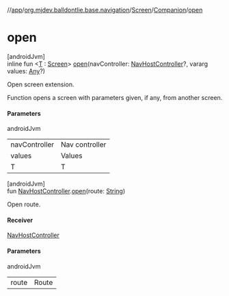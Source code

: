 //[app](../../../../index.md)/[org.mjdev.balldontlie.base.navigation](../../index.md)/[Screen](../index.md)/[Companion](index.md)/[open](open.md)

# open

[androidJvm]\
inline fun &lt;[T](open.md) : [Screen](../index.md)&gt; [open](open.md)(navController: [NavHostController](https://developer.android.com/reference/kotlin/androidx/navigation/NavHostController.html)?, vararg values: [Any](https://kotlinlang.org/api/latest/jvm/stdlib/kotlin/-any/index.html)?)

Open screen extension.

Function opens a screen with parameters given, if any, from another screen.

#### Parameters

androidJvm

| | |
|---|---|
| navController | Nav controller |
| values | Values |
| T | T |

[androidJvm]\
fun [NavHostController](https://developer.android.com/reference/kotlin/androidx/navigation/NavHostController.html).[open](open.md)(route: [String](https://kotlinlang.org/api/latest/jvm/stdlib/kotlin/-string/index.html))

Open route.

#### Receiver

[NavHostController](https://developer.android.com/reference/kotlin/androidx/navigation/NavHostController.html)

#### Parameters

androidJvm

| | |
|---|---|
| route | Route |
